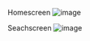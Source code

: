 Homescreen
![image](https://github.com/ThanhHiep25/Lap-trinh-di-dong/assets/87129597/6d11f8ec-195f-4780-a1fe-e02b7b447354)

Seachscreen
![image](https://github.com/ThanhHiep25/Lap-trinh-di-dong/assets/87129597/57ed46b3-4a2a-4863-b39c-77cc71c1ecb9)

